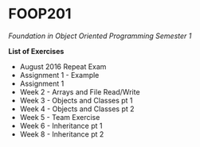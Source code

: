 # FOOP201
*Foundation in Object Oriented Programming Semester 1*

**List of Exercises**

* August 2016 Repeat Exam
* Assignment 1 - Example
* Assignment 1
* Week 2 - Arrays and File Read/Write
* Week 3 - Objects and Classes pt 1
* Week 4 - Objects and Classes pt 2
* Week 5 - Team Exercise
* Week 6 - Inheritance pt 1
* Week 8 - Inheritance pt 2
